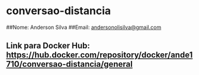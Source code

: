 # conversao-distancia

##Nome: Anderson Silva
##Email: andersonolisilva@gmail.com
## Link para Docker Hub: https://hub.docker.com/repository/docker/ande1710/conversao-distancia/general
